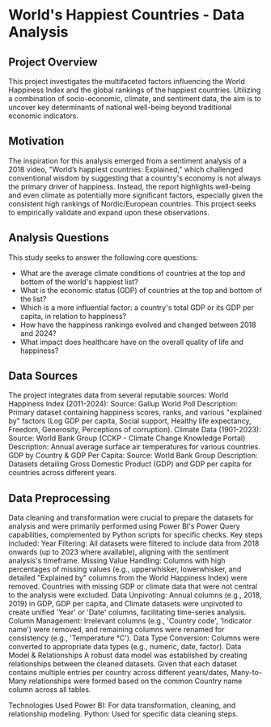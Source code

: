 # World's Happiest Countries - Data Analysis
## Project Overview

This project investigates the multifaceted factors influencing the World Happiness Index and the global rankings of the happiest countries. Utilizing a combination of socio-economic, climate, and sentiment data, the aim is to uncover key determinants of national well-being beyond traditional economic indicators.

## Motivation
The inspiration for this analysis emerged from a sentiment analysis of a 2018 video, "World’s happiest countries: Explained," which challenged conventional wisdom by suggesting that a country's economy is not always the primary driver of happiness. Instead, the report highlights well-being and even climate as potentially more significant factors, especially given the consistent high rankings of Nordic/European countries. This project seeks to empirically validate and expand upon these observations.

## Analysis Questions
This study seeks to answer the following core questions:
- What are the average climate conditions of countries at the top and bottom of the world's happiest list?
- What is the economic status (GDP) of countries at the top and bottom of the list?
- Which is a more influential factor: a country's total GDP or its GDP per capita, in relation to happiness?
- How have the happiness rankings evolved and changed between 2018 and 2024?
- What impact does healthcare have on the overall quality of life and happiness?

## Data Sources
The project integrates data from several reputable sources:
World Happiness Index (2011-2024):
Source: Gallup World Poll
Description: Primary dataset containing happiness scores, ranks, and various "explained by" factors (Log GDP per capita, Social support, Healthy life expectancy, Freedom, Generosity, Perceptions of corruption).
Climate Data (1901-2023):
Source: World Bank Group (CCKP - Climate Change Knowledge Portal)
Description: Annual average surface air temperatures for various countries.
GDP by Country & GDP Per Capita:
Source: World Bank Group
Description: Datasets detailing Gross Domestic Product (GDP) and GDP per capita for countries across different years.

## Data Preprocessing
Data cleaning and transformation were crucial to prepare the datasets for analysis and were primarily performed using Power BI's Power Query capabilities, complemented by Python scripts for specific checks. Key steps included:
Year Filtering: All datasets were filtered to include data from 2018 onwards (up to 2023 where available), aligning with the sentiment analysis's timeframe.
Missing Value Handling:
Columns with high percentages of missing values (e.g., upperwhisker, lowerwhisker, and detailed "Explained by" columns from the World Happiness Index) were removed.
Countries with missing GDP or climate data that were not central to the analysis were excluded.
Data Unpivoting: Annual columns (e.g., 2018, 2019) in GDP, GDP per capita, and Climate datasets were unpivoted to create unified 'Year' or 'Date' columns, facilitating time-series analysis.
Column Management: Irrelevant columns (e.g., 'Country code', 'Indicator name') were removed, and remaining columns were renamed for consistency (e.g., 'Temperature °C').
Data Type Conversion: Columns were converted to appropriate data types (e.g., numeric, date, factor).
Data Model & Relationships
A robust data model was established by creating relationships between the cleaned datasets. Given that each dataset contains multiple entries per country across different years/dates, Many-to-Many relationships were formed based on the common Country name column across all tables.

Technologies Used
Power BI: For data transformation, cleaning, and relationship modeling.
Python: Used for specific data cleaning steps.
